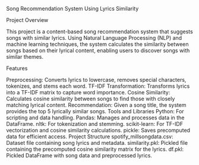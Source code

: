 
Song Recommendation System Using Lyrics Similarity

Project Overview

This project is a content-based song recommendation system that suggests songs with similar lyrics. Using Natural Language Processing (NLP) and machine learning techniques, the system calculates the similarity between songs based on their lyrical content, enabling users to discover songs with similar themes.

Features

Preprocessing: Converts lyrics to lowercase, removes special characters, tokenizes, and stems each word.
TF-IDF Transformation: Transforms lyrics into a TF-IDF matrix to capture word importance.
Cosine Similarity: Calculates cosine similarity between songs to find those with closely matching lyrical content.
Recommendation: Given a song title, the system provides the top 5 lyrically similar songs.
Tools and Libraries
Python: For scripting and data handling.
Pandas: Manages and processes data in the DataFrame.
nltk: For tokenization and stemming.
scikit-learn: For TF-IDF vectorization and cosine similarity calculations.
pickle: Saves precomputed data for efficient access.
Project Structure
spotify_millsongdata.csv: Dataset file containing song lyrics and metadata.
similarity.pkl: Pickled file containing the precomputed cosine similarity matrix for the lyrics.
df.pkl: Pickled DataFrame with song data and preprocessed lyrics.
